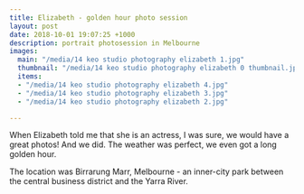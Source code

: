 ```yaml
---
title: Elizabeth - golden hour photo session
layout: post
date: 2018-10-01 19:07:25 +1000
description: portrait photosession in Melbourne
images:
  main: "/media/14 keo studio photography elizabeth 1.jpg"
  thumbnail: "/media/14 keo studio photography elizabeth 0 thumbnail.jpg"
  items:
  - "/media/14 keo studio photography elizabeth 4.jpg"
  - "/media/14 keo studio photography elizabeth 3.jpg"
  - "/media/14 keo studio photography elizabeth 2.jpg"

---
```

When Elizabeth told me that she is an actress, I was sure, we would have a great photos! And we did. The weather was perfect, we even got a long golden hour.

The location was Birrarung Marr, Melbourne - an inner-city park between the central business district and the Yarra River.